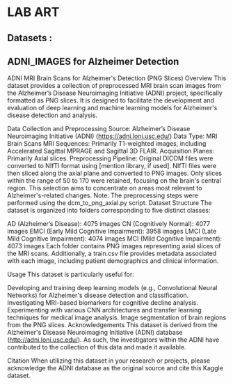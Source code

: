 # LAB ART 

## Datasets :

## ADNI_IMAGES for Alzheimer Detection
ADNI MRI Brain Scans for Alzheimer's Detection (PNG Slices)
Overview
This dataset provides a collection of preprocessed MRI brain scan images from the Alzheimer’s Disease Neuroimaging Initiative (ADNI) project, specifically formatted as PNG slices. It is designed to facilitate the development and evaluation of deep learning and machine learning models for Alzheimer's disease detection and analysis.

Data Collection and Preprocessing
Source: Alzheimer’s Disease Neuroimaging Initiative (ADNI) (https://adni.loni.usc.edu/)
Data Type: MRI Brain Scans
MRI Sequences: Primarily T1-weighted images, including Accelerated Sagittal MPRAGE and Sagittal 3D FLAIR.
Acquisition Planes: Primarily Axial slices.
Preprocessing Pipeline:
Original DICOM files were converted to NIfTI format using [mention library, if used].
NIfTI files were then sliced along the axial plane and converted to PNG images.
Only slices within the range of 50 to 170 were retained, focusing on the brain's central region. This selection aims to concentrate on areas most relevant to Alzheimer's-related changes.
Note: The preprocessing steps were performed using the dcm_to_png_axial.py script.
Dataset Structure
The dataset is organized into folders corresponding to five distinct classes:

AD (Alzheimer’s Disease): 4075 images
CN (Cognitively Normal): 4077 images
EMCI (Early Mild Cognitive Impairment): 3958 images
LMCI (Late Mild Cognitive Impairment): 4074 images
MCI (Mild Cognitive Impairment): 4073 images
Each folder contains PNG images representing axial slices of the MRI scans. Additionally, a train.csv file provides metadata associated with each image, including patient demographics and clinical information.

Usage
This dataset is particularly useful for:

Developing and training deep learning models (e.g., Convolutional Neural Networks) for Alzheimer's disease detection and classification.
Investigating MRI-based biomarkers for cognitive decline analysis.
Experimenting with various CNN architectures and transfer learning techniques for medical image analysis.
Image segmentation of brain regions from the PNG slices.
Acknowledgements
This dataset is derived from the Alzheimer's Disease Neuroimaging Initiative (ADNI) database (http://adni.loni.usc.edu/). As such, the investigators within the ADNI have contributed to the collection of this data and made it available.

Citation
When utilizing this dataset in your research or projects, please acknowledge the ADNI database as the original source and cite this Kaggle dataset.